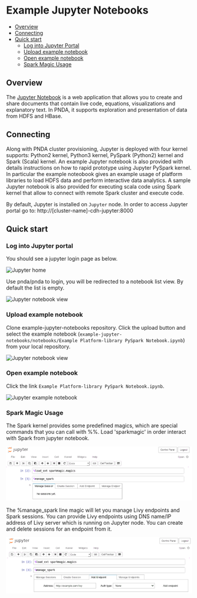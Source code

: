 # Example Jupyter Notebooks

* [Overview](#overview)
* [Connecting](#connecting)
* [Quick start](#quick-start)
  * [Log into Jupyter Portal](#log-into-jupyter-portal)
  * [Upload example notebook](#upload-example-notebook)
  * [Open example notebook](#open-example-notebook)
  * [Spark Magic Usage](#spark-kernel-example-notebook)

## Overview

The [Jupyter Notebook](http://jupyter.org) is a web application that allows you to create and share documents that contain live code, equations, visualizations and explanatory text. In PNDA, it supports exploration and presentation of data from HDFS and HBase.

## Connecting

Along with PNDA cluster provisioning, Jupyter is deployed with four kernel supports: Python2 kernel, Python3 kernel, PySpark (Python2) kernel and Spark (Scala) kernel. An example Jupyter notebook is also provided with details instructions on how to rapid prototype using Jupyter PySpark kernel. In particular the example noteobook gives an example usage of platform libraries to load HDFS data and perform interactive data analytics. A sample Jupyter notebook is also provided for executing scala code using Spark kernel that allow to connect with remote Spark cluster and execute code.

By default, Jupyter is installed on `Jupyter` node. In order to access Jupyter portal go to: http://[cluster-name]-cdh-jupyter:8000

## Quick start

### Log into Jupyter portal

You should see a jupyter login page as below.

   ![Jupyter home](images/jupyter-home.png)

Use pnda/pnda to login, you will be redirected to a notebook list view. By default the list is empty.

   ![Jupyter notebook view](images/jupyter-notebooks.png)

### Upload example notebook

Clone example-jupyter-notebooks repository. Click the upload button and select the example notebook (`example-jupyter-notebooks/notebooks/Example Platform-library PySpark Notebook.ipynb`) from your local repository.

   ![Jupyter notebook view](images/jupyter-notebooks-1.png)

### Open example notebook

Click the link `Example Platform-library PySpark Notebook.ipynb`.

   ![Jupyter example notebook](images/jupyter-example-notebook.png)

### Spark Magic Usage

The Spark kernel provides some predefined magics, which are special commands that you can call with %%.  Load 'sparkmagic' in order interact with Spark from jupyter notebook.

   ![Sparkmagic load magics](images/jupyter-sparkmagic-magics.PNG)

The %manage_spark line magic will let you manage Livy endpoints and Spark sessions. You can provide Livy endpoints using DNS name/IP address of Livy server which is running on Jupyter node. You can create and delete sessions for an endpoint from it.

   ![Sparkmagic manage sessions](images/jupyter-sparkmagic-endpoint.PNG)

